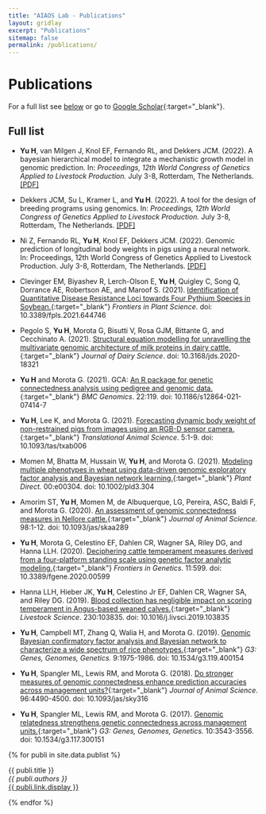 ```yaml
---
title: "AIAOS Lab - Publications"
layout: gridlay
excerpt: "Publications"
sitemap: false
permalink: /publications/
---
```



# Publications


<!--
## Highlights
(For a full list see [below](#full-list) or go to [Google Scholar](https://scholar.google.com/citations?user=et6IhFcAAAAJ))
{% assign number_printed = 0 %}
{% for publi in site.data.publist %}
{% assign even_odd = number_printed | modulo: 2 %}
{% if publi.highlight == 1 %}
{% if even_odd == 0 %}
<div class="row">
{% endif %}
<div class="col-sm-6 clearfix">
 <div class="well">
  <pubtit>{{ publi.title }}</pubtit>
  <img src="{{ site.url }}{{ site.baseurl }}/images/pubpic/{{ publi.image }}" class="img-responsive" width="33%" style="float: left" />
  <p>{{ publi.description }}</p>
  <p><em>{{ publi.authors }}</em></p>
  <p><strong><a href="{{ publi.link.url }}">{{ publi.link.display }}</a></strong></p>
  <p class="text-danger"><strong> {{ publi.news1 }}</strong></p>
  <p> {{ publi.news2 }}</p>
 </div>
</div>
{% assign number_printed = number_printed | plus: 1 %}
{% if even_odd == 1 %}
</div>
{% endif %}
{% endif %}
{% endfor %}
{% assign even_odd = number_printed | modulo: 2 %}
{% if even_odd == 1 %}
</div>
{% endif %}
<p> &nbsp; </p>
-->

For a full list see [below](#full-list) or go to [Google Scholar](https://scholar.google.com/citations?user=JdcOaX0AAAAJ&hl=en){:target="_blank"}.
## Full list

- **Yu H**, van Milgen J, Knol EF, Fernando RL, and Dekkers JCM. (2022). A bayesian hierarchical model to integrate a mechanistic growth model in genomic prediction. In: _Proceedings, 12th World Congress of Genetics Applied to Livestock Production._ July 3-8, Rotterdam, The Netherlands. [[PDF]](https://www.wageningenacademic.com/pb-assets/wagen/WCGALP2022/13_013.pdf)

- Dekkers JCM, Su L, Kramer L, and **Yu H**. (2022). A tool for the design of breeding programs using genomics. In: _Proceedings, 12th World Congress of Genetics Applied to Livestock Production._ July 3-8, Rotterdam, The Netherlands. [[PDF]](https://www.wageningenacademic.com/pb-assets/wagen/WCGALP2022/45_006.pdf)

- Ni Z, Fernando RL, **Yu H**, Knol EF, Dekkers JCM. (2022). Genomic prediction of longitudinal body weights in pigs using a neural network. In: Proceedings, 12th World Congress of Genetics Applied to Livestock Production. July 3-8, Rotterdam, The Netherlands. [[PDF]](https://www.wageningenacademic.com/pb-assets/wagen/WCGALP2022/60_013.pdf)

- Clevinger EM, Biyashev R, Lerch-Olson E, **Yu H**, Quigley C, Song Q, Dorrance AE, Robertson AE, and Maroof S. (2021). [Identification of Quantitative Disease Resistance Loci towards Four Pythium Species in Soybean.](https://www.frontiersin.org/articles/10.3389/fpls.2021.644746/abstract){:target="_blank"} _Frontiers in Plant Science_. doi: 10.3389/fpls.2021.644746

- Pegolo S, **Yu H**, Morota G, Bisutti V, Rosa GJM, Bittante G, and Cecchinato A. (2021). [Structural equation modelling for unravelling the multivariate genomic architecture of milk proteins in dairy cattle.](https://doi.org/10.3168/jds.2020-18321){:target="_blank"} _Journal of Dairy Science_. doi: 10.3168/jds.2020-18321

- **Yu H** and Morota G. (2021). GCA: [An R package for genetic connectedness analysis using pedigree and genomic data.](https://bmcgenomics.biomedcentral.com/articles/10.1186/s12864-021-07414-7){:target="_blank"} _BMC Genomics_. 22:119. doi: 10.1186/s12864-021-07414-7

- **Yu H**, Lee K, and Morota G. (2021). [Forecasting dynamic body weight of non-restrained pigs from images using an RGB-D sensor camera.](https://academic.oup.com/tas/advance-article/doi/10.1093/tas/txab006/6102880){:target="_blank"} _Translational Animal Science_. 5:1-9. doi: 10.1093/tas/txab006

- Momen M, Bhatta M, Hussain W, **Yu H**, and Morota G. (2021). [Modeling multiple phenotypes in wheat using data-driven genomic exploratory factor analysis and Bayesian network learning.](https://onlinelibrary.wiley.com/doi/10.1002/pld3.304){:target="_blank"} _Plant Direct._ 00:e00304. doi: 10.1002/pld3.304

- Amorim ST, **Yu H**, Momen M, de Albuquerque, LG, Pereira, ASC, Baldi F, and Morota G. (2020). [An assessment of genomic connectedness measures in Nellore cattle.](https://academic.oup.com/jas/advance-article/doi/10.1093/jas/skaa289/5900679){:target="_blank"} _Journal of Animal Science._ 98:1-12. doi: 10.1093/jas/skaa289

- **Yu H**, Morota G, Celestino EF, Dahlen CR, Wagner SA, Riley DG, and Hanna LLH. (2020). [Deciphering cattle temperament measures derived from a four-platform standing scale using genetic factor analytic modeling.](https://doi.org/10.3389/fgene.2020.00599){:target="_blank"} _Frontiers in Genetics._ 11:599. doi: 10.3389/fgene.2020.00599

- Hanna LLH, Hieber JK, **Yu H**, Celestino Jr EF, Dahlen CR, Wagner SA, and Riley DG. (2019). [Blood collection has negligible impact on scoring temperament in Angus-based weaned calves.](https://doi.org/10.1016/j.livsci.2019.103835){:target="_blank"} _Livestock Science_. 230:103835. doi: 10.1016/j.livsci.2019.103835

- **Yu H**, Campbell MT, Zhang Q, Walia H, and Morota G. (2019). [Genomic Bayesian confirmatory factor analysis and Bayesian network to characterize a wide spectrum of rice phenotypes.](https://doi.org/10.1534/g3.119.400154){:target="_blank"} _G3: Genes, Genomes, Genetics._ 9:1975-1986. doi: 10.1534/g3.119.400154

- **Yu H**, Spangler ML, Lewis RM, and Morota G. (2018). [Do stronger measures of genomic connectedness enhance prediction accuracies across management units?](https://doi.org/10.1093/jas/sky316){:target="_blank"} _Journal of Animal Science._ 96:4490-4500. doi: 10.1093/jas/sky316

- **Yu H**, Spangler ML, Lewis RM, and Morota G. (2017). [Genomic relatedness strengthens genetic connectedness across management units.](https://doi.org/10.1534/g3.117.300151){:target="_blank"} _G3: Genes, Genomes, Genetics._ 10:3543-3556. doi: 10.1534/g3.117.300151

{% for publi in site.data.publist %}

  {{ publi.title }} <br />
  <em>{{ publi.authors }} </em><br /><a href="{{ publi.link.url }}">{{ publi.link.display }}</a>

{% endfor %}

